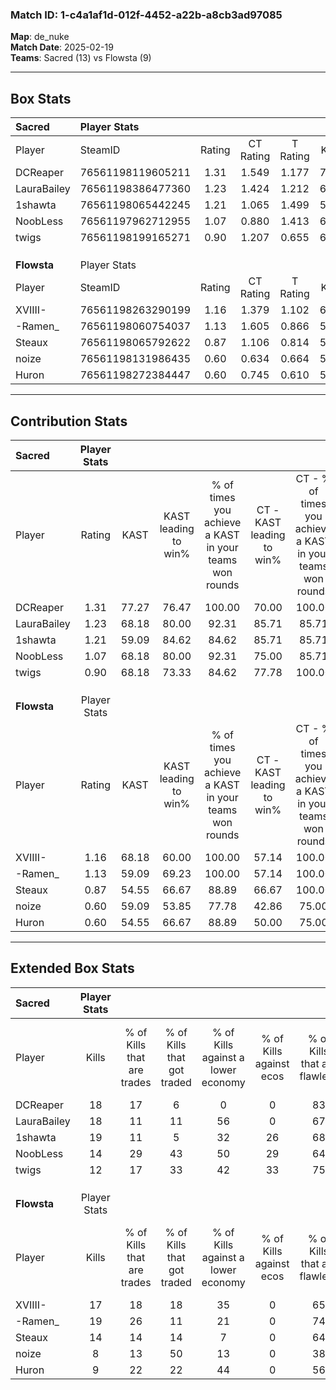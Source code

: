 ### Match ID: 1-c4a1af1d-012f-4452-a22b-a8cb3ad97085  
**Map**: de_nuke  
**Match Date**: 2025-02-19  
**Teams**: Sacred (13) vs Flowsta (9)  

---  

## Box Stats  

| **Sacred**  | Player Stats      |        |           |          |       |      |       |         |        |      |     |
| :- | :- | :-: | :-: | :-: | :-: | :-: | :-: | :-: | :-: | :-: | :-: |
| Player      | SteamID           | Rating | CT Rating | T Rating | KAST  | ADR  | Kills | Assists | Deaths | K/D  | HS% |
| DCReaper    | 76561198119605211 |  1.31  |   1.549   |  1.177   | 77.27 | 89.1 |  18   |    6    |   14   | 1.29 | 61  |
| LauraBailey | 76561198386477360 |  1.23  |   1.424   |  1.212   | 68.18 | 80.2 |  18   |    5    |   13   | 1.38 | 77  |
| 1shawta     | 76561198065442245 |  1.21  |   1.065   |  1.499   | 59.09 | 91.5 |  19   |    4    |   14   | 1.36 | 63  |
| NoobLess    | 76561197962712955 |  1.07  |   0.880   |  1.413   | 68.18 | 77.5 |  14   |    7    |   13   | 1.08 | 71  |
| twigs       | 76561198199165271 |  0.90  |   1.207   |  0.655   | 68.18 | 50.1 |  12   |    6    |   13   | 0.92 | 41  |
|             |                   |        |           |          |       |      |       |         |        |      |     |
|             |                   |        |           |          |       |      |       |         |        |      |     |
|             |                   |        |           |          |       |      |       |         |        |      |     |
| **Flowsta** | Player Stats      |        |           |          |       |      |       |         |        |      |     |
| Player      | SteamID           | Rating | CT Rating | T Rating | KAST  | ADR  | Kills | Assists | Deaths | K/D  | HS% |
| XVIIII-     | 76561198263290199 |  1.16  |   1.379   |  1.102   | 68.18 | 80.7 |  17   |    2    |   14   | 1.21 | 47  |
| -Ramen_     | 76561198060754037 |  1.13  |   1.605   |  0.866   | 59.09 | 74.9 |  19   |    3    |   15   | 1.27 |  0  |
| Steaux      | 76561198065792622 |  0.87  |   1.106   |  0.814   | 54.55 | 88.3 |  14   |    4    |   18   | 0.78 | 57  |
| noize       | 76561198131986435 |  0.60  |   0.634   |  0.664   | 59.09 | 63.1 |   8   |    6    |   18   | 0.44 | 62  |
| Huron       | 76561198272384447 |  0.60  |   0.745   |  0.610   | 54.55 | 48.2 |   9   |    4    |   16   | 0.56 | 22  |
---  

## Contribution Stats  

| **Sacred**  | Player Stats |       |                      |                                                        |                           |                                                             |                          |                                                            |
| :- | :-: | :-: | :-: | :-: | :-: | :-: | :-: | :-: |
| Player      |    Rating    | KAST  | KAST leading to win% | % of times you achieve a KAST in your teams won rounds | CT - KAST leading to win% | CT - % of times you achieve a KAST in your teams won rounds | T - KAST leading to win% | T - % of times you achieve a KAST in your teams won rounds |
| DCReaper    |     1.31     | 77.27 |        76.47         |                         100.00                         |           70.00           |                           100.00                            |          85.71           |                           100.00                           |
| LauraBailey |     1.23     | 68.18 |        80.00         |                         92.31                          |           85.71           |                            85.71                            |          75.00           |                           100.00                           |
| 1shawta     |     1.21     | 59.09 |        84.62         |                         84.62                          |           85.71           |                            85.71                            |          83.33           |                           83.33                            |
| NoobLess    |     1.07     | 68.18 |        80.00         |                         92.31                          |           75.00           |                            85.71                            |          85.71           |                           100.00                           |
| twigs       |     0.90     | 68.18 |        73.33         |                         84.62                          |           77.78           |                           100.00                            |          66.67           |                           66.67                            |
|             |              |       |                      |                                                        |                           |                                                             |                          |                                                            |
|             |              |       |                      |                                                        |                           |                                                             |                          |                                                            |
|             |              |       |                      |                                                        |                           |                                                             |                          |                                                            |
| **Flowsta** | Player Stats |       |                      |                                                        |                           |                                                             |                          |                                                            |
| Player      |    Rating    | KAST  | KAST leading to win% | % of times you achieve a KAST in your teams won rounds | CT - KAST leading to win% | CT - % of times you achieve a KAST in your teams won rounds | T - KAST leading to win% | T - % of times you achieve a KAST in your teams won rounds |
| XVIIII-     |     1.16     | 68.18 |        60.00         |                         100.00                         |           57.14           |                           100.00                            |          62.50           |                           100.00                           |
| -Ramen_     |     1.13     | 59.09 |        69.23         |                         100.00                         |           57.14           |                           100.00                            |          83.33           |                           100.00                           |
| Steaux      |     0.87     | 54.55 |        66.67         |                         88.89                          |           66.67           |                           100.00                            |          66.67           |                           80.00                            |
| noize       |     0.60     | 59.09 |        53.85         |                         77.78                          |           42.86           |                            75.00                            |          66.67           |                           80.00                            |
| Huron       |     0.60     | 54.55 |        66.67         |                         88.89                          |           50.00           |                            75.00                            |          83.33           |                           100.00                           |
---  

## Extended Box Stats  

| **Sacred**  | Player Stats |                            |                            |                                    |                         |                              |                                 |        |                             |                                     |                          |                               |                            |
| :- | :-: | :-: | :-: | :-: | :-: | :-: | :-: | :-: | :-: | :-: | :-: | :-: | :-: |
| Player      |    Kills     | % of Kills that are trades | % of Kills that got traded | % of Kills against a lower economy | % of Kills against ecos | % of Kills that are flawless | % of Kills that are close duels | Deaths | % of Deaths that get traded | % of Deaths against a lower economy | % of Deaths against ecos | % of Deaths that are flawless | % of Deaths that are close |
| DCReaper    |      18      |             17             |             6              |                 0                  |            0            |              83              |                6                |   14   |             21              |                 21                  |            7             |              43               |             0              |
| LauraBailey |      18      |             11             |             11             |                 56                 |            0            |              67              |                6                |   13   |             31              |                 23                  |            15            |              62               |             15             |
| 1shawta     |      19      |             11             |             5              |                 32                 |           26            |              68              |               11                |   14   |             14              |                 29                  |            7             |              79               |             7              |
| NoobLess    |      14      |             29             |             43             |                 50                 |           29            |              64              |               21                |   13   |             15              |                 23                  |            15            |              69               |             8              |
| twigs       |      12      |             17             |             33             |                 42                 |           33            |              75              |                0                |   13   |             15              |                 23                  |            8             |              62               |             0              |
|             |              |                            |                            |                                    |                         |                              |                                 |        |                             |                                     |                          |                               |                            |
|             |              |                            |                            |                                    |                         |                              |                                 |        |                             |                                     |                          |                               |                            |
|             |              |                            |                            |                                    |                         |                              |                                 |        |                             |                                     |                          |                               |                            |
| **Flowsta** | Player Stats |                            |                            |                                    |                         |                              |                                 |        |                             |                                     |                          |                               |                            |
| Player      |    Kills     | % of Kills that are trades | % of Kills that got traded | % of Kills against a lower economy | % of Kills against ecos | % of Kills that are flawless | % of Kills that are close duels | Deaths | % of Deaths that get traded | % of Deaths against a lower economy | % of Deaths against ecos | % of Deaths that are flawless | % of Deaths that are close |
| XVIIII-     |      17      |             18             |             18             |                 35                 |            0            |              65              |                0                |   14   |             21              |                  7                  |            0             |              71               |             0              |
| -Ramen_     |      19      |             26             |             11             |                 21                 |            0            |              74              |               11                |   15   |             20              |                  7                  |            0             |              67               |             0              |
| Steaux      |      14      |             14             |             14             |                 7                  |            0            |              64              |                7                |   18   |             17              |                 17                  |            0             |              78               |             11             |
| noize       |      8       |             13             |             50             |                 13                 |            0            |              38              |               13                |   18   |             11              |                 17                  |            0             |              67               |             17             |
| Huron       |      9       |             22             |             22             |                 44                 |            0            |              56              |                0                |   16   |             19              |                 13                  |            0             |              75               |             13             |
